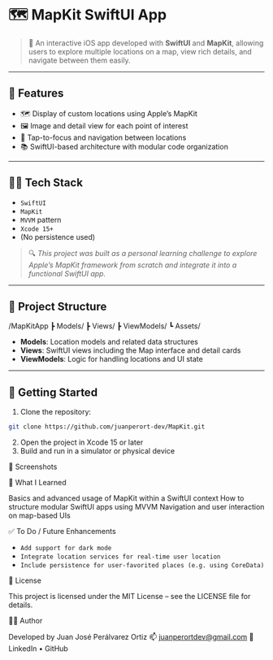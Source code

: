 # 🗺 MapKit SwiftUI App

> 📍 An interactive iOS app developed with **SwiftUI** and **MapKit**, allowing users to explore multiple locations on a map, view rich details, and navigate between them easily.

---

## 🧩 Features

- 🗺️ Display of custom locations using Apple’s MapKit
- 🖼️ Image and detail view for each point of interest
- 📍 Tap-to-focus and navigation between locations
- 📚 SwiftUI-based architecture with modular code organization

---

## 🧑‍💻 Tech Stack

- `SwiftUI`
- `MapKit`
- `MVVM` pattern
- `Xcode 15+`
- (No persistence used)

> 🔍 *This project was built as a personal learning challenge to explore Apple’s MapKit framework from scratch and integrate it into a functional SwiftUI app.*

---

## 🧱 Project Structure
/MapKitApp
┣ Models/
┣ Views/
┣ ViewModels/
┗ Assets/
- **Models**: Location models and related data structures  
- **Views**: SwiftUI views including the Map interface and detail cards  
- **ViewModels**: Logic for handling locations and UI state

---

## 🚀 Getting Started
1. Clone the repository:
```bash
git clone https://github.com/juanperort-dev/MapKit.git
```
2. Open the project in Xcode 15 or later
3. Build and run in a simulator or physical device

📸 Screenshots

🌱 What I Learned

Basics and advanced usage of MapKit within a SwiftUI context
How to structure modular SwiftUI apps using MVVM
Navigation and user interaction on map-based UIs

✅ To Do / Future Enhancements

- `Add support for dark mode`
- `Integrate location services for real-time user location`
- `Include persistence for user-favorited places (e.g. using CoreData)`

📄 License

This project is licensed under the MIT License – see the LICENSE file for details.

🙋‍♂️ Author

Developed by Juan José Perálvarez Ortiz
📫 juanperortdev@gmail.com
🔗 LinkedIn • GitHub
